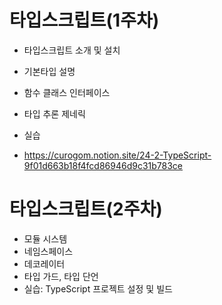 <h1> 타입스크립트(1주차)</h1>

* 타입스크립트 소개 및 설치
* 기본타입 설명
* 함수 클래스 인터페이스
* 타입 추론 제네릭
* 실습

* https://curogom.notion.site/24-2-TypeScript-9f01d663b18f4fcd86946d9c31b783ce


<h1> 타입스크립트(2주차)</h1>

* 모듈 시스템
* 네임스페이스
* 데코레이터
* 타입 가드, 타입 단언
* 실습: TypeScript 프로젝트 설정 및 빌드
